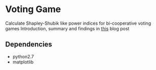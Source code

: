 # Voting Game
Calculate Shapley-Shubik like power indices for bi-cooperative voting games
Introduction, summary and findings in [this](https://medium.com/@theHungryMusician/the-voting-game-in-daos-7f989ff68712) blog post

## Dependencies
* python2.7
* matplotlib
